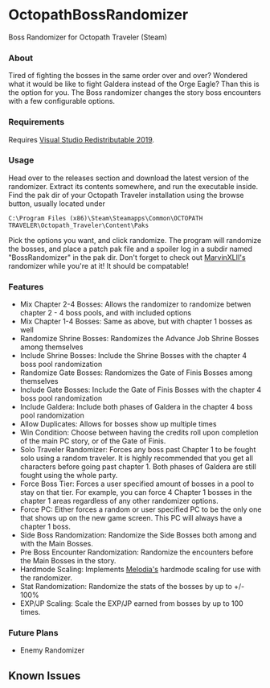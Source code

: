 # OctopathBossRandomizer
Boss Randomizer for Octopath Traveler (Steam)

### About
Tired of fighting the bosses in the same order over and over? Wondered what it would be like to fight Galdera instead of the Orge Eagle? 
Than this is the option for you. The Boss randomizer changes the story boss encounters with a few configurable options. 

### Requirements
Requires [Visual Studio Redistributable 2019](https://support.microsoft.com/en-us/help/2977003/the-latest-supported-visual-c-downloads).

### Usage
Head over to the releases section and download the latest version of the randomizer. Extract its contents somewhere, and run the executable inside.  
Find the pak dir of your Octopath Traveler installation using the browse button, usually located under
```
C:\Program Files (x86)\Steam\Steamapps\Common\OCTOPATH TRAVELER\Octopath_Traveler\Content\Paks
```
Pick the options you want, and click randomize. The program will randomize the bosses, and place a patch pak file and a spoiler log in a subdir
named "BossRandomizer" in the pak dir.
Don't forget to check out [MarvinXLII's](https://github.com/MarvinXLII/OctopathTravelerJobRandomizer) randomizer 
while you're at it! It should be compatable!

### Features
- Mix Chapter 2-4 Bosses: Allows the randomizer to randomize betwen chapter 2 - 4 boss pools, and with included options
- Mix Chapter 1-4 Bosses: Same as above, but with chapter 1 bosses as well
- Randomize Shrine Bosses: Randomizes the Advance Job Shrine Bosses among themselves
- Include Shrine Bosses: Include the Shrine Bosses with the chapter 4 boss pool randomization
- Randomize Gate Bosses: Randomizes the Gate of Finis Bosses among themselves
- Include Gate Bosses: Include the Gate of Finis Bosses with the chapter 4 boss pool randomization
- Include Galdera: Include both phases of Galdera in the chapter 4 boss pool randomization
- Allow Duplicates: Allows for bosses show up multiple times
- Win Condition: Choose between having the credits roll upon completion of the main PC story, or of the Gate of Finis.
- Solo Traveler Randomizer: Forces any boss past Chapter 1 to be fought solo using a random traveler. It is highly recommended that you get all characters before going past chapter 1. Both phases of Galdera are still fought using the whole party.
- Force Boss Tier: Forces a user specified amount of bosses in a pool to stay on that tier. For example, you can force 4 Chapter 1 bosses in the chapter 1 areas regardless of any other randomizer options.
- Force PC: Either forces a random or user specified PC to be the only one that shows up on the new game screen. This PC will always have a chapter 1 boss.
- Side Boss Randomization: Randomize the Side Bosses both among and with the Main Bosses.
- Pre Boss Encounter Randomization: Randomize the encounters before the Main Bosses in the story.
- Hardmode Scaling: Implements [Melodia's](https://www.nexusmods.com/octopathtraveler/mods/5) hardmode scaling for use with the randomizer.
- Stat Randomization: Randomize the stats of the bosses by up to +/- 100%
- EXP/JP Scaling: Scale the EXP/JP earned from bosses by up to 100 times.

### Future Plans
- Enemy Randomizer

## Known Issues
